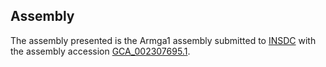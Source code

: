 

Assembly
--------

The assembly presented is the Armga1 assembly submitted to
[INSDC](http://www.insdc.org) with the assembly accession
[GCA\_002307695.1](http://www.ebi.ac.uk/ena/data/view/GCA_002307695.1).
